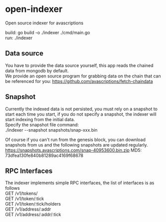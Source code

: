 # open-indexer

Open source indexer for avascriptions 

build: go build -o ./indexer ./cmd/main.go  
run: ./indexer

## Data source
You have to provide the data source yourself, this app reads the chained data from mongodb by default.  
We provide an open source program for grabbing data on the chain that can be referenced for you: https://github.com/avascriptions/fetch-chaindata

## Snapshot
Currently the indexed data is not persisted, you must rely on a snapshot to start each time you start, if you do not specify a snapshot, the indexer will start indexing from the initial data.  
Specify the snapshot file command:   
./indexer --snapshot snapshots/snap-xxx.bin  

Of course if you can't run from the genesis block, you can download snapshots from us and the following snapshots are updated regularly.  
https://snapshots.avascriptions.com/snap-40953600.bin.zip MD5: 73dfea130fe840b81289ac4169f68678

## RPC Interfaces
The indexer implements simple RPC interfaces, the list of interfaces is as follows  
GET /v1/tokens/  
GET /v1/token/:tick  
GET /v1/token/:tick/holders  
GET /v1/address/:addr  
GET /v1/address/:addr/:tick  
